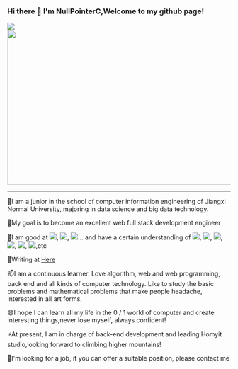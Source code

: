 ### Hi there 👋 I'm NullPointerC,Welcome to my github page!

<!--
**NullPointerC/NullPointerC** is a ✨ _special_ ✨ repository because its `README.md` (this file) appears on your GitHub profile.

Here are some ideas to get you started:

- 🔭 I’m currently working on ...
- 🌱 I’m currently learning ...
- 👯 I’m looking to collaborate on ...
- 🤔 I’m looking for help with ...
- 💬 Ask me about ...
- 📫 How to reach me: ...
- 😄 Pronouns: ...
- ⚡ Fun fact: ...
-->
<img src="https://static.codenote.xyz/img/202204032255847.png">
<!--<img src="https://gitee.com/cao_ziqiang/img/raw/master/20210725184247.jpeg">-->
<!--
[![Anurag's github stats](https://github-readme-stats.vercel.app/api?username=NullPointerC)](https://github.com/anuraghazra/github-readme-stats?theme=radical)
[![Top Langs](https://github-readme-stats.vercel.app/api/top-langs/?username=NullPointerC)](https://github.com/anuraghazra/github-readme-stats)
[![NullPointerC's Most used languages](https://github-readme-stats.vercel.app/api/top-langs?username=NullPointerC&show_icons=true&count_private=true&theme=gotham)](https://github.com/anuraghazra/github-readme-stats)
-->
<div>
<img style="height:350px;width:550px" src="https://github-readme-stats.vercel.app/api?username=NullPointerC&theme=tokyonight&show_icons=true">
<!--<img style="height:350px;width:550px" src="https://github-readme-stats.vercel.app/api/top-langs?username=NullPointerC&show_icons=true&count_private=true&theme=gotham">-->
</div>
<hr/>
<p>🔭I am a junior in the school of computer information engineering of Jiangxi Normal University, majoring in data science and big data technology.</p>
<p>🌱My goal is to become an excellent web full stack development engineer</p>
<p>👯I am good at <img src="https://img.shields.io/badge/-linux-blue">, <img src="https://img.shields.io/badge/-Java-blue">, <img src="https://img.shields.io/badge/-mysql-blue">... and have a certain understanding of <img src="https://img.shields.io/badge/-HTML-blueviolet">, <img src="https://img.shields.io/badge/-CSS-blueviolet">, <img src ="https://img.shields.io/badge/-JavaScript-blueviolet">, <img src="https://img.shields.io/badge/-Python-blueviolet">, <img src="https://img.shields.io/badge/-PHP-blueviolet">, <img src="https://img.shields.io/badge/-C++-blueviolet">,etc</p>
<p>💬Writing at <a href="https://www.codenote.xyz" rel="nofollow"> Here </a> </p>
<p>📫I am a continuous learner. Love algorithm, web and web programming, back end and all kinds of computer technology. Like to study the basic problems and mathematical problems that make people headache, interested in all art forms.</p>
<p>😄I hope I can learn all my life in the 0 / 1 world of computer and create interesting things,never lose myself, always confident!</p>
<p>⚡At present, I am in charge of back-end development and leading Homyit studio,looking forward to climbing higher mountains!</p>
<p>🌹I'm looking for a job, if you can offer a suitable position, please contact me</p>


